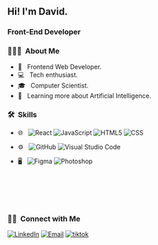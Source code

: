 
<h2> Hi! I'm David.</h2>

<h3>Front-End Developer</h3>

<h3> 👨🏻‍💻 &nbsp;About Me </h3>

- 🤔 &nbsp; Frontend Web Developer.
- 💻 &nbsp; Tech enthusiast.
- 🎓 &nbsp; Computer Scientist.
- 🌱 &nbsp; Learning more about Artificial Intelligence.


<h3> 🛠 &nbsp;Skills</h3>


- 🌐 &nbsp;
  ![React](https://img.shields.io/badge/-React-333333?style=flat&logo=react)
  ![JavaScript](https://img.shields.io/badge/-JavaScript-333333?style=flat&logo=javascript)
  ![HTML5](https://img.shields.io/badge/-HTML5-333333?style=flat&logo=HTML5)
  ![CSS](https://img.shields.io/badge/-CSS-333333?style=flat&logo=CSS3&logoColor=1572B6)
  
 
- ⚙️ &nbsp;
  ![GitHub](https://img.shields.io/badge/-GitHub-333333?style=flat&logo=github)
  ![Visual Studio Code](https://img.shields.io/badge/-Visual%20Studio%20Code-333333?style=flat&logo=visual-studio-code&logoColor=007ACC)

- 🖥 &nbsp;
  ![Figma](https://img.shields.io/badge/-Figma-333333?style=flat&logo=figma)
  ![Photoshop](https://img.shields.io/badge/-Photoshop-333333?style=flat&logo=adobe-photoshop)

<br/>
<br/>
<br/>
<br/>

<h3> 🤝🏻 &nbsp;Connect with Me </h3>

<p >
<a href="https://www.linkedin.com/in/thedavidsokoya/"><img alt="LinkedIn" src="https://img.shields.io/badge/LinkedIn-David%20Sokoya-blue?style=flat-square&logo=linkedin"></a>
<a href="mailto:"sokoya08@gmail.com"><img alt="Email" src="https://img.shields.io/badge/Email-sokoya08@gmail.com-blue?style=flat-square&logo=gmail"></a>
<a href="https://www.tiktok.com/@dvdbyte"><img alt="tiktok" src="https://img.shields.io/badge/Tiktok-thedavidsokoya-blue?style=flat-square&logo=tiktok"></a>
</p>
